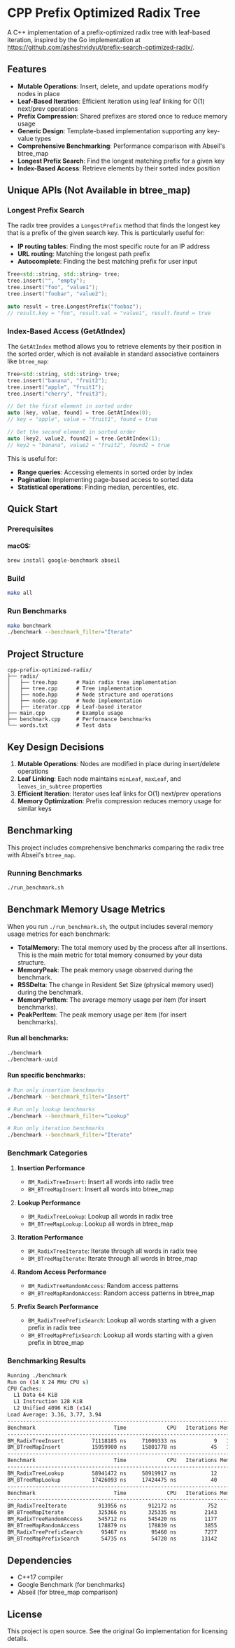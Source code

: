 # CPP Prefix Optimized Radix Tree

A C++ implementation of a prefix-optimized radix tree with leaf-based iteration, inspired by the Go implementation at https://github.com/asheshvidyut/prefix-search-optimized-radix/.

## Features

- **Mutable Operations**: Insert, delete, and update operations modify nodes in place
- **Leaf-Based Iteration**: Efficient iteration using leaf linking for O(1) next/prev operations
- **Prefix Compression**: Shared prefixes are stored once to reduce memory usage
- **Generic Design**: Template-based implementation supporting any key-value types
- **Comprehensive Benchmarking**: Performance comparison with Abseil's btree_map
- **Longest Prefix Search**: Find the longest matching prefix for a given key
- **Index-Based Access**: Retrieve elements by their sorted index position

## Unique APIs (Not Available in btree_map)

### Longest Prefix Search

The radix tree provides a `LongestPrefix` method that finds the longest key that is a prefix of the given search key. This is particularly useful for:

- **IP routing tables**: Finding the most specific route for an IP address
- **URL routing**: Matching the longest path prefix
- **Autocomplete**: Finding the best matching prefix for user input

```cpp
Tree<std::string, std::string> tree;
tree.insert("", "empty");
tree.insert("foo", "value1");
tree.insert("foobar", "value2");

auto result = tree.LongestPrefix("foobaz");
// result.key = "foo", result.val = "value1", result.found = true
```

### Index-Based Access (GetAtIndex)

The `GetAtIndex` method allows you to retrieve elements by their position in the sorted order, which is not available in standard associative containers like `btree_map`:

```cpp
Tree<std::string, std::string> tree;
tree.insert("banana", "fruit2");
tree.insert("apple", "fruit1");
tree.insert("cherry", "fruit3");

// Get the first element in sorted order
auto [key, value, found] = tree.GetAtIndex(0);
// key = "apple", value = "fruit1", found = true

// Get the second element in sorted order
auto [key2, value2, found2] = tree.GetAtIndex(1);
// key2 = "banana", value2 = "fruit2", found2 = true
```

This is useful for:
- **Range queries**: Accessing elements in sorted order by index
- **Pagination**: Implementing page-based access to sorted data
- **Statistical operations**: Finding median, percentiles, etc.

## Quick Start

### Prerequisites

#### macOS:
```bash
brew install google-benchmark abseil
```

### Build
```bash
make all
```

### Run Benchmarks
```bash
make benchmark
./benchmark --benchmark_filter="Iterate"
```

## Project Structure

```
cpp-prefix-optimized-radix/
├── radix/
│   ├── tree.hpp      # Main radix tree implementation
│   ├── tree.cpp      # Tree implementation
│   ├── node.hpp      # Node structure and operations
│   ├── node.cpp      # Node implementation
│   ├── iterator.cpp  # Leaf-based iterator
├── main.cpp          # Example usage
├── benchmark.cpp     # Performance benchmarks
└── words.txt         # Test data
```

## Key Design Decisions

1. **Mutable Operations**: Nodes are modified in place during insert/delete operations
2. **Leaf Linking**: Each node maintains `minLeaf`, `maxLeaf`, and `leaves_in_subtree` properties
3. **Efficient Iteration**: Iterator uses leaf links for O(1) next/prev operations
4. **Memory Optimization**: Prefix compression reduces memory usage for similar keys

## Benchmarking

This project includes comprehensive benchmarks comparing the radix tree with Abseil's `btree_map`.

### Running Benchmarks

```bash
./run_benchmark.sh
```

## Benchmark Memory Usage Metrics

When you run `./run_benchmark.sh`, the output includes several memory usage metrics for each benchmark:

- **TotalMemory**: The total memory used by the process after all insertions. This is the main metric for total memory consumed by your data structure.
- **MemoryPeak**: The peak memory usage observed during the benchmark.
- **RSSDelta**: The change in Resident Set Size (physical memory used) during the benchmark.
- **MemoryPerItem**: The average memory usage per item (for insert benchmarks).
- **PeakPerItem**: The peak memory usage per item (for insert benchmarks).

#### Run all benchmarks:
```bash
./benchmark
./benchmark-uuid
```

#### Run specific benchmarks:
```bash
# Run only insertion benchmarks
./benchmark --benchmark_filter="Insert"

# Run only lookup benchmarks
./benchmark --benchmark_filter="Lookup"

# Run only iteration benchmarks
./benchmark --benchmark_filter="Iterate"
```

### Benchmark Categories

1. **Insertion Performance**
   - `BM_RadixTreeInsert`: Insert all words into radix tree
   - `BM_BTreeMapInsert`: Insert all words into btree_map

2. **Lookup Performance**
   - `BM_RadixTreeLookup`: Lookup all words in radix tree
   - `BM_BTreeMapLookup`: Lookup all words in btree_map

3. **Iteration Performance**
   - `BM_RadixTreeIterate`: Iterate through all words in radix tree
   - `BM_BTreeMapIterate`: Iterate through all words in btree_map

4. **Random Access Performance**
   - `BM_RadixTreeRandomAccess`: Random access patterns
   - `BM_BTreeMapRandomAccess`: Random access patterns in btree_map

5. **Prefix Search Performance**
   - `BM_RadixTreePrefixSearch`: Lookup all words starting with a given prefix in radix tree
   - `BM_BTreeMapPrefixSearch`: Lookup all words starting with a given prefix in btree_map

### Benchmarking Results

```bash
Running ./benchmark
Run on (14 X 24 MHz CPU s)
CPU Caches:
  L1 Data 64 KiB
  L1 Instruction 128 KiB
  L2 Unified 4096 KiB (x14)
Load Average: 3.36, 3.77, 3.94
-----------------------------------------------------------------------------------------------------------------------------------------------------------------
Benchmark                         Time             CPU   Iterations MemoryPeak MemoryPerItem PeakPerItem   RSSDelta TotalMemory bytes_per_second items_per_second
-----------------------------------------------------------------------------------------------------------------------------------------------------------------
BM_RadixTreeInsert         71118185 ns     71009333 ns            9   117.306G        497.3k      497.3k          0    117.306G      152.065Mi/s        3.3219M/s
BM_BTreeMapInsert          15959900 ns     15801778 ns           45   137.875G      584.499k    584.499k          0    137.875G      683.341Mi/s       14.9278M/s
---------------------------------------------------------------------------------------------------------------------------------------
Benchmark                         Time             CPU   Iterations MemoryDelta MemoryPeak   RSSDelta bytes_per_second items_per_second
---------------------------------------------------------------------------------------------------------------------------------------
BM_RadixTreeLookup         58941472 ns     58919917 ns           12           0   137.875G          0      91.6329Mi/s        4.0035M/s
BM_BTreeMapLookup          17426093 ns     17424475 ns           40           0   137.976G          0      309.852Mi/s       13.5376M/s
----------------------------------------------------------------------------------------------------------------
Benchmark                         Time             CPU   Iterations MemoryPeak bytes_per_second items_per_second
----------------------------------------------------------------------------------------------------------------
BM_RadixTreeIterate          913956 ns       912172 ns          752          0      11.5602Gi/s       258.598M/s
BM_BTreeMapIterate           325366 ns       325335 ns         2143          0      32.4126Gi/s       725.057M/s
BM_RadixTreeRandomAccess     545712 ns       545420 ns         1177          0      41.9643Mi/s       1.83345M/s
BM_BTreeMapRandomAccess      178879 ns       178839 ns         3855          0      127.982Mi/s       5.59162M/s
BM_RadixTreePrefixSearch      95467 ns        95460 ns         7277          0      10.6579Gi/s       238.414M/s
BM_BTreeMapPrefixSearch       54735 ns        54720 ns        13142          0      18.5929Gi/s       415.917M/s
```

## Dependencies

- C++17 compiler
- Google Benchmark (for benchmarks)
- Abseil (for btree_map comparison)

## License

This project is open source. See the original Go implementation for licensing details.
